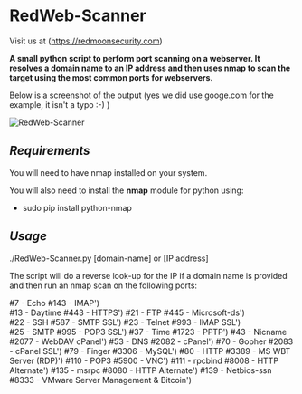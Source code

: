 # RedWeb-Scanner

Visit us at (https://redmoonsecurity.com)

**A small python script to perform port scanning on a webserver. It resolves a domain name to an IP address and then uses nmap to scan the target using the most common ports for webservers.**

Below is a screenshot of the output (yes we did use googe.com for the example, it isn't a typo :-) )

![RedWeb-Scanner](https://user-images.githubusercontent.com/62467907/78455049-6209b300-769c-11ea-8015-9059b6865aa5.png)

## *Requirements*

You will need to have nmap installed on your system.

You will also need to install the **nmap** module for python using:

* sudo pip install python-nmap

## *Usage*

./RedWeb-Scanner.py [domain-name] or [IP address]

The script will do a reverse look-up for the IP if a domain name is provided and then run an nmap scan on the following ports:

#7  - Echo                     #143 - IMAP')                                           
#13 - Daytime                  #443 - HTTPS')
#21 - FTP                      #445 - Microsoft-ds')    
#22 - SSH                      #587 - SMTP SSL')
#23 - Telnet                   #993 - IMAP SSL')   
#25 - SMTP                     #995 - POP3 SSL')
#37 - Time                     #1723 - PPTP')
#43 - Nicname                  #2077 - WebDAV cPanel')
#53 - DNS                      #2082 - cPanel')
#70 - Gopher                   #2083 - cPanel SSL')
#79 - Finger                   #3306 - MySQL')
#80 - HTTP                     #3389 - MS WBT Server (RDP)')
#110 - POP3                    #5900 - VNC')
#111 - rpcbind                 #8008 - HTTP Alternate') 
#135 - msrpc                   #8080 - HTTP Alternate')
#139 - Netbios-ssn             #8333 - VMware Server Management & Bitcoin') 
